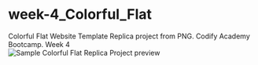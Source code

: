 # week-4_Colorful_Flat
Colorful Flat Website Template Replica project from PNG. Codify Academy Bootcamp. Week 4
<br>
![Sample Colorful Flat Replica Project preview](https://arianzargaran.github.io/week-4_Colorful_Flat/preview.png)

